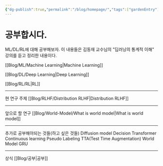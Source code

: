 ```yaml
---
{"dg-publish":true,"permalink":"/blog/homepage/","tags":["gardenEntry"]}
---
```


# 공부합시다.

ML/DL/RL에 대해 공부해보자.
이 내용들은 김동재 교수님의 "딥러닝의 통계적 이해" 강의를 듣고 정리한 내용이다.

[[Blog/ML/Machine Learning\|Machine Learning]]

[[Blog/DL/Deep Learning\|Deep Learning]]

[[Blog/RL/RL\|RL]]

---
현 연구 주제
[[Blog/RLHF/Distribution RLHF\|Distribution RLHF]]

---
앞으로 할 연구
[[Blog/World-Model/What is world model\|What is world model]]

---


추가로 공부해야되는 것들(하고 싶은 것들)
Diffusion model
Decision Transformer
Continuous learning
Pseudo Labeling
TTA(Test Time Augmentation)
World Model
GRU

---
상식
[[Blog/공부\|공부]]


